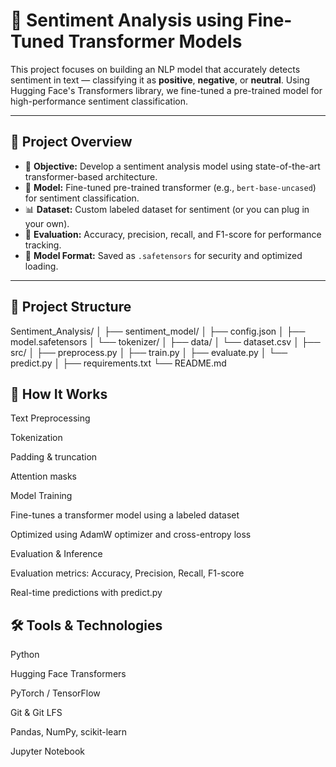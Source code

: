 # 🧠 Sentiment Analysis using Fine-Tuned Transformer Models

This project focuses on building an NLP model that accurately detects sentiment in text — classifying it as **positive**, **negative**, or **neutral**.
Using Hugging Face's Transformers library, we fine-tuned a pre-trained model for high-performance sentiment classification.

---

## 🚀 Project Overview

- 📌 **Objective:** Develop a sentiment analysis model using state-of-the-art transformer-based architecture.
- 🤖 **Model:** Fine-tuned pre-trained transformer (e.g., `bert-base-uncased`) for sentiment classification.
- 📊 **Dataset:** Custom labeled dataset for sentiment (or you can plug in your own).
- 🧪 **Evaluation:** Accuracy, precision, recall, and F1-score for performance tracking.
- 💾 **Model Format:** Saved as `.safetensors` for security and optimized loading.

---

## 📁 Project Structure
Sentiment_Analysis/
│
├── sentiment_model/
│   ├── config.json
│   ├── model.safetensors
│   └── tokenizer/
│
├── data/
│   └── dataset.csv
│
├── src/
│   ├── preprocess.py
│   ├── train.py
│   ├── evaluate.py
│   └── predict.py
│
├── requirements.txt
└── README.md

## 🧠 How It Works
Text Preprocessing

Tokenization

Padding & truncation

Attention masks

Model Training

Fine-tunes a transformer model using a labeled dataset

Optimized using AdamW optimizer and cross-entropy loss

Evaluation & Inference

Evaluation metrics: Accuracy, Precision, Recall, F1-score

Real-time predictions with predict.py

## 🛠️ Tools & Technologies
Python

Hugging Face Transformers

PyTorch / TensorFlow

Git & Git LFS

Pandas, NumPy, scikit-learn

Jupyter Notebook

